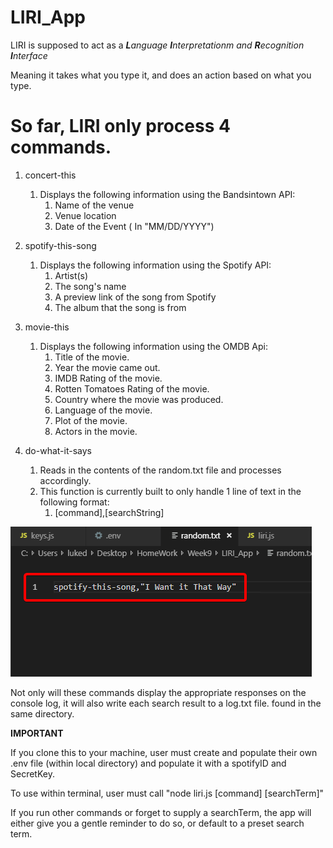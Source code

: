 # LIRI_App

LIRI is supposed to act as a _**L**anguage **I**nterpretationm and **R**ecognition **I**nterface_

Meaning it takes what you type it, and does an action based on what you type.

# So far, **LIRI** only process **4 commands**.

1. concert-this
    1. Displays the following information using the Bandsintown API:
        1. Name of the venue
        1. Venue location
        1. Date of the Event ( In "MM/DD/YYYY")
1. spotify-this-song
    1. Displays the following information using the Spotify API:
        1. Artist(s)
        1. The song's name
        1. A preview link of the song from Spotify
        1. The album that the song is from
1. movie-this
    1. Displays the following information using the OMDB Api:
        1. Title of the movie.
        1. Year the movie came out.
        1. IMDB Rating of the movie.
        1. Rotten Tomatoes Rating of the movie.
        1. Country where the movie was produced.
        1. Language of the movie.
        1. Plot of the movie.
        1. Actors in the movie.

1. do-what-it-says
    1. Reads in the contents of the random.txt file and processes accordingly.
    1. This function is currently built to only handle 1 line of text in the following format:
        1. [command],[searchString]

![Example](/images/randomtxt_sample.png)


Not only will these commands display the appropriate responses on the console log, it will also write each search result to a log.txt file. found in the same directory.


**IMPORTANT**

If you clone this to your machine, user must create and populate their own .env file (within local directory) and populate it with a spotifyID and SecretKey.

To use within terminal, user must call "node liri.js [command] [searchTerm]"

If you run other commands or forget to supply a searchTerm, the app will either give you a gentle reminder to do so, or default to a preset search term.


